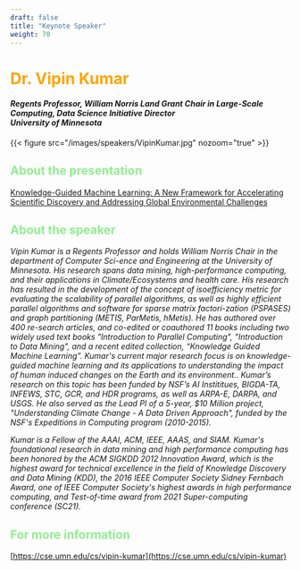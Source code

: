 ```yaml
---
draft: false
title: "Keynote Speaker"
weight: 70
---
```


# <span style="color:Orange">Dr. Vipin Kumar</span>

<h4>
<i>Regents Professor, William Norris Land Grant Chair in Large-Scale Computing, Data Science Initiative Director<br>University of Minnesota</i><br>
</h4>

{{< figure src="/images/speakers/VipinKumar.jpg" nozoom="true" >}}

## <span style="color:LightGreen">About the presentation</span>

<a href="https://indico.cern.ch/event/1364455/contributions/6068833">Knowledge-Guided Machine Learning: A New Framework for Accelerating Scientific Discovery and Addressing Global Environmental Challenges</a>

## <span style="color:LightGreen">About the speaker</span>

<p><i>
Vipin Kumar is a Regents Professor and holds William Norris Chair in the department of Computer Sci-ence and Engineering  at the University of Minnesota.  His research spans data mining, high-performance computing, and their applications in Climate/Ecosystems and health care.  His research has resulted in the development of the concept of isoefficiency metric for evaluating the scalability of parallel algorithms, as well as highly efficient parallel algorithms and software for sparse matrix factori-zation (PSPASES) and graph partitioning (METIS, ParMetis, hMetis). He has authored over 400 re-search articles, and co-edited or coauthored 11 books including two widely used text books "Introduction to Parallel Computing",  "Introduction to Data Mining", and a recent edited collection, “Knowledge Guided Machine Learning”. Kumar's current major research focus is on knowledge-guided machine learning and its applications  to understanding the impact of human induced changes on the Earth and its environment.. Kumar’s research on this topic has been funded by NSF’s AI Instititues,  BIGDA-TA, INFEWS, STC, GCR, and HDR programs, as well as ARPA-E, DARPA, and USGS. He also served as the Lead PI of a 5-year, $10 Million project, "Understanding Climate Change - A Data Driven Approach", funded by the NSF's Expeditions in Computing program (2010-2015).

Kumar is a Fellow of the AAAI, ACM, IEEE, AAAS, and SIAM.  Kumar's foundational research in data mining and high performance computing has been honored by the ACM SIGKDD 2012 Innovation Award, which is the highest award for technical excellence in the field of Knowledge Discovery and Data Mining (KDD), the 2016 IEEE Computer Society Sidney Fernbach Award, one of IEEE Computer Society's highest awards in high performance computing, and Test-of-time award from 2021 Super-computing conference (SC21). 
</p></i>

## <span style="color:LightGreen">For more information</span>

[https://cse.umn.edu/cs/vipin-kumar](https://cse.umn.edu/cs/vipin-kumar)